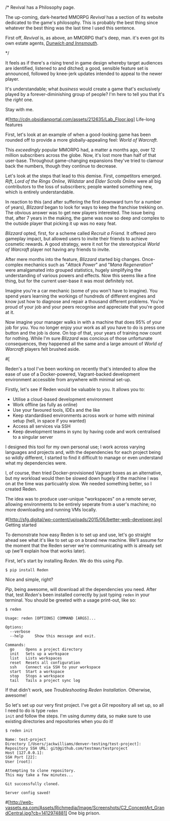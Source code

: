 /* Revival has a Philosophy page.

The up-coming, dark-hearted MMORPG _Revival_ has a section of its website dedicated to the game's philosophy. This is probably the best thing since whatever the best thing was the last time I used this sentence.

First off, _Revival_ is, as above, an MMORPG that's deep, man.  it's even got its own estate agents, [_Dunwich and Innsmouth_](https://www.revivalgame.com/store/housing).

*/









It feels as if there's a rising trend in game design whereby target audiences are identified, listened to and ditched; a good, sensible feature set is announced, followed by knee-jerk updates intended to appeal to the newer player.

It's understandable; what _business_ would create a game that's exclusively played by a forever-diminishing group of people? I'm here to tell you that it's the _right_ one.

Stay with me.

#[http://cdn.obsidianportal.com/assets/212635/Lab_Floor.jpg] Life-long features

First, let's look at an example of when a good-looking game has been rounded off to provide a more globally-appealing feel: _World of Warcraft_.

This _exceedingly_ popular MMORPG had, a matter a months ago, over 12 million subscribers across the globe. Now, it's lost more than half of that user-base. Throughout game-changing expansions they've tried to clamour back the numbers, though they continue to decrease.

Let's look at the steps that lead to this demise. First, competitors emerged. _Rift_, _Lord of the Rings Online_, _Wildstar_ and _Elder Scrolls Online_ were all big contributors to the loss of subscribers; people wanted something new, which is entirely understandable.

In reaction to this (and after suffering the first downward turn for a number of years), _Blizzard_ began to look for ways to keep the franchise trekking on. The obvious answer was to get new players interested. The issue being that, after 7 years in the making, the game was now so deep and complex to the outside player that picking it up was no easy feat.

_Blizzard_ opted, first, for a scheme called _Recruit a Friend_. It offered zero gameplay impact, but allowed users to invite their friends to achieve cosmetic rewards. A good strategy, were it not for the stereotypical _World of Warcraft_ player not having any friends to invite.

After mere months into the feature, _Blizzard_ started big changes. Once-complex mechanics such as "_Attack Power_" and "_Mana Regeneration_" were amalgamated into grouped statistics, hugely simplifying the understanding of various powers and effects. Now this seems like a fine thing, but for the current user-base it was most definitely not.

Imagine you're a car mechanic (some of you won't have to imagine). You spend years learning the workings of hundreds of different engines and know just how to diagnose and repair a thousand different problems. You're proud of your job and your peers recognise and appreciate that you're good at it.

Now imagine your manager walks in with a machine that does 95% of your job for you. You no longer enjoy your work as all you have to do is press one button and the job is done. On top of that, your years of training now count for nothing. While I'm sure _Blizzard_ was concious of those unfortunate consequences, they happened all the same and a large amount of _World of Warcraft_ players felt brushed aside.

#[








Reden's a tool I've been working on recently that's intended to allow the ease of use of a Docker-powered, Vagrant-backed development environment accessible from anywhere with minimal set-up.
                        
Firstly, let's see if Reden would be valuable to you. It allows you to:

* Utilise a cloud-based development environment
* Work offline (as fully as online)
* Use your favoured tools, IDEs and the like
* Keep standardised environments across work or home with minimal setup (hell, in space if you wanted)
* Access all services via SSH
* Keep development teams in sync by having code and work centralised to a singular server
                        
I designed this tool for my own personal use; I work across varying languages and projects and, with the dependencies for each project being so wildly different, I started to find it difficult to manage or even understand what my dependencies were.
                        
I, of course, then tried Docker-provisioned Vagrant boxes as an alternative, but my workload would then be slowed down hugely if the machine I was on at the time was particualrly slow. We needed something better, so I created Reden.
                        
The idea was to produce user-unique "workspaces" on a remote server, allowing environments to be entirely seperate from a user's machine; no more downloading and running VMs locally.

#[http://sfg.digital/wp-content/uploads/2015/06/better-web-developer.jpg] Getting started
                        
To demonstrate how easy Reden is to set up and use, let's go straight ahead see what it's like to set up on a brand new machine. We'll assume for the moment that the Reden server we're communicating with is already set up (we'll explain how that works later).

First, let's start by installing *Reden*. We do this using *Pip*.

    $ pip install Reden

Nice and simple, right?

*Pip*, being awesome, will download all the dependencies you need. After that, test *Reden*'s been installed correctly by just typing <code>reden</code> in your terminal. You should be greeted with a usage print-out, like so:

    $ reden

    Usage: reden [OPTIONS] COMMAND [ARGS]...

    Options:
      --verbose
      --help     Show this message and exit.

    Commands:
      go     Opens a project directory
      init   Sets up a workspace
      list   Lists workspaces
      reset  Resets all configuration
      ssh    Connect via SSH to your workspace
      start  Start a workspace
      stop   Stops a workspace
      tail   Tails a project sync log

If that didn't work, see *Troubleshooting Reden Installation*. Otherwise, awesome!

So let's set up our very first project. I've got a *Git* repository all set up, so all I need to do is type <code>reden init</code> and follow the steps. I'm using dummy data, so make sure to use existing directories and repositories when you do it!

    $ reden init

    Name: test-project
    Directory [/Users/jackwilliams/denver-testing/test-project]:
    Repository SSH URL: git@github.com/testman/testproject
    Host [127.0.0.1]:
    SSH Port [22]:
    User [root]:

    Attempting to clone repository.
    This may take a few minutes...

    Git successfully cloned.

    Server config saved!

#[http://web-vassets.ea.com/Assets/Richmedia/Image/Screenshots/C2_ConceptArt_GrandCentral.jpg?cb=1412974881] One big prison.
